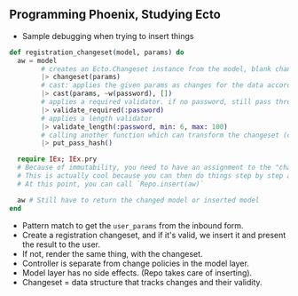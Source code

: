 ## Programming Phoenix, Studying Ecto

- Sample debugging when trying to insert things

``` elixir
def registration_changeset(model, params) do
  aw = model
        # creates an Ecto.Changeset instance from the model, blank changes
        |> changeset(params)
        # cast: applies the given params as changes for the data according to the given set of keys.
        |> cast(params, ~w(password), [])
        # applies a required validator. if no password, still pass through the function but add an error to the changeset
        |> validate_required(:password)
        # applies a length validator
        |> validate_length(:password, min: 6, max: 100)
        # calling another function which can transform the changeset (change attributes, add an error) or not
        |> put_pass_hash()

  require IEx; IEx.pry
  # Because of immutability, you need to have an assignment to the "changed model". You can't just do `model` here because you get the untouched model.
  # This is actually cool because you can then do things step by step as long as you assign and re-assign.
  # At this point, you can call `Repo.insert(aw)`

  aw # Still have to return the changed model or inserted model
end
```

- Pattern match to get the `user_params` from the inbound form.
- Create a registration changeset, and if it's valid, we insert it and present the result to the user.
- If not, render the same thing, with the changeset.
- Controller is separate from change policies in the model layer.
- Model layer has no side effects. (Repo takes care of inserting).
- Changeset = data structure that tracks changes and their validity.
